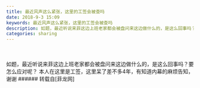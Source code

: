 ```yaml
---
title: 最近风声这么紧张，这里的工签会被查吗
date: 2018-9-3 15:09
keywords: 最近风声这么紧张，这里的工签会被查吗
description: 如题，最近听说来菲这边上班老家都会被盘问来这边做什么的，是这么回事吗？要怎么应对呢？ 本人在这里是工签，这里呆了差不多4年，有知道内幕的麻烦告知，谢谢
categories: sharing
---
```

<td class="t_f" id="postmessage_1719850">

<br/>
<br/>
如题，最近听说来菲这边上班老家都会被盘问来这边做什么的，是这么回事吗？要怎么应对呢？ 本人在这里是工签，这里呆了差不多4年，有知道内幕的麻烦告知，谢谢</td>
###### 转载自[菲龙网]